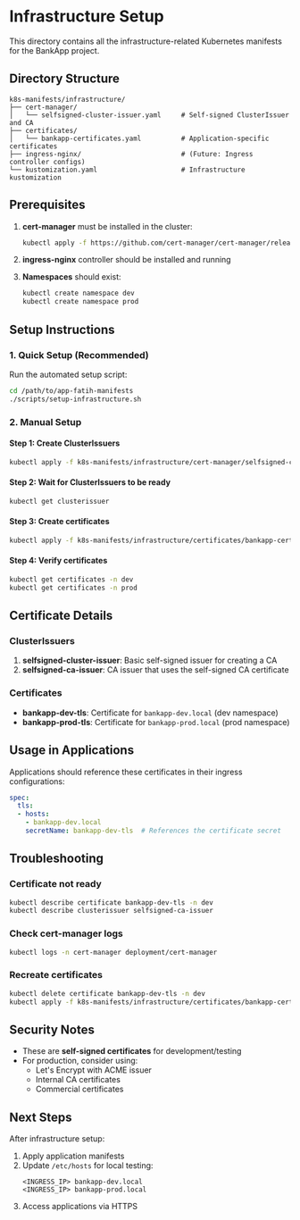 # Infrastructure Setup

This directory contains all the infrastructure-related Kubernetes manifests for the BankApp project.

## Directory Structure

```
k8s-manifests/infrastructure/
├── cert-manager/
│   └── selfsigned-cluster-issuer.yaml     # Self-signed ClusterIssuer and CA
├── certificates/
│   └── bankapp-certificates.yaml          # Application-specific certificates
├── ingress-nginx/                         # (Future: Ingress controller configs)
└── kustomization.yaml                     # Infrastructure kustomization
```

## Prerequisites

1. **cert-manager** must be installed in the cluster:
   ```bash
   kubectl apply -f https://github.com/cert-manager/cert-manager/releases/download/v1.13.3/cert-manager.yaml
   ```

2. **ingress-nginx** controller should be installed and running

3. **Namespaces** should exist:
   ```bash
   kubectl create namespace dev
   kubectl create namespace prod
   ```

## Setup Instructions

### 1. Quick Setup (Recommended)

Run the automated setup script:

```bash
cd /path/to/app-fatih-manifests
./scripts/setup-infrastructure.sh
```

### 2. Manual Setup

#### Step 1: Create ClusterIssuers
```bash
kubectl apply -f k8s-manifests/infrastructure/cert-manager/selfsigned-cluster-issuer.yaml
```

#### Step 2: Wait for ClusterIssuers to be ready
```bash
kubectl get clusterissuer
```

#### Step 3: Create certificates
```bash
kubectl apply -f k8s-manifests/infrastructure/certificates/bankapp-certificates.yaml
```

#### Step 4: Verify certificates
```bash
kubectl get certificates -n dev
kubectl get certificates -n prod
```

## Certificate Details

### ClusterIssuers

1. **selfsigned-cluster-issuer**: Basic self-signed issuer for creating a CA
2. **selfsigned-ca-issuer**: CA issuer that uses the self-signed CA certificate

### Certificates

- **bankapp-dev-tls**: Certificate for `bankapp-dev.local` (dev namespace)
- **bankapp-prod-tls**: Certificate for `bankapp-prod.local` (prod namespace)

## Usage in Applications

Applications should reference these certificates in their ingress configurations:

```yaml
spec:
  tls:
  - hosts:
    - bankapp-dev.local
    secretName: bankapp-dev-tls  # References the certificate secret
```

## Troubleshooting

### Certificate not ready
```bash
kubectl describe certificate bankapp-dev-tls -n dev
kubectl describe clusterissuer selfsigned-ca-issuer
```

### Check cert-manager logs
```bash
kubectl logs -n cert-manager deployment/cert-manager
```

### Recreate certificates
```bash
kubectl delete certificate bankapp-dev-tls -n dev
kubectl apply -f k8s-manifests/infrastructure/certificates/bankapp-certificates.yaml
```

## Security Notes

- These are **self-signed certificates** for development/testing
- For production, consider using:
  - Let's Encrypt with ACME issuer
  - Internal CA certificates
  - Commercial certificates

## Next Steps

After infrastructure setup:

1. Apply application manifests
2. Update `/etc/hosts` for local testing:
   ```
   <INGRESS_IP> bankapp-dev.local
   <INGRESS_IP> bankapp-prod.local
   ```
3. Access applications via HTTPS
